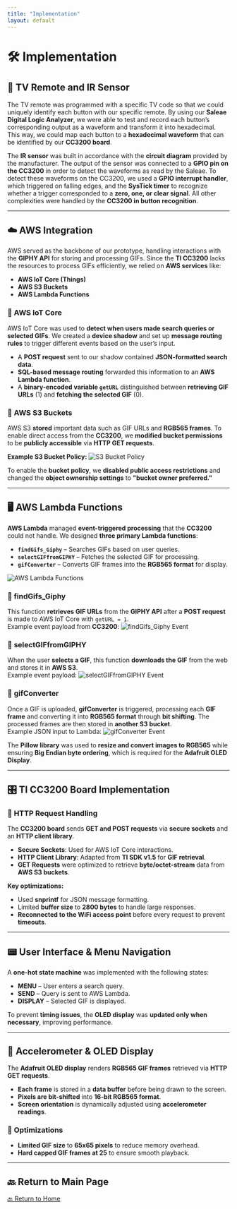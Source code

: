 ```yaml
---
title: "Implementation"
layout: default
---
```


# 🛠 Implementation

## 📡 TV Remote and IR Sensor
The TV remote was programmed with a specific TV code so that we could uniquely identify each button with our specific remote. By using our **Saleae Digital Logic Analyzer**, we were able to test and record each button’s corresponding output as a waveform and transform it into hexadecimal. This way, we could map each button to a **hexadecimal waveform** that can be identified by our **CC3200 board**.

The **IR sensor** was built in accordance with the **circuit diagram** provided by the manufacturer. The output of the sensor was connected to a **GPIO pin on the CC3200** in order to detect the waveforms as read by the Saleae. To detect these waveforms on the CC3200, we used a **GPIO interrupt handler**, which triggered on falling edges, and the **SysTick timer** to recognize whether a trigger corresponded to a **zero, one, or clear signal**. All other complexities were handled by the **CC3200 in button recognition**.

---

## ☁️ AWS Integration  
AWS served as the backbone of our prototype, handling interactions with the **GIPHY API** for storing and processing GIFs. Since the **TI CC3200** lacks the resources to process GIFs efficiently, we relied on **AWS services** like:

- **AWS IoT Core (Things)**
- **AWS S3 Buckets**
- **AWS Lambda Functions**  

### 🔹 **AWS IoT Core**
AWS IoT Core was used to **detect when users made search queries or selected GIFs**. We created a **device shadow** and set up **message routing rules** to trigger different events based on the user’s input.

- A **POST request** sent to our shadow contained **JSON-formatted search data**.  
- **SQL-based message routing** forwarded this information to an **AWS Lambda function**.  
- A **binary-encoded variable `getURL`** distinguished between **retrieving GIF URLs** (1) and **fetching the selected GIF** (0).  

### 🔹 **AWS S3 Buckets**
AWS S3 **stored** important data such as GIF URLs and **RGB565 frames**. To enable direct access from the **CC3200**, we **modified bucket permissions** to be **publicly accessible** via **HTTP GET requests**.

**Example S3 Bucket Policy:**
![S3 Bucket Policy](assets/image1.png)

To enable the **bucket policy**, we **disabled public access restrictions** and changed the **object ownership settings** to **"bucket owner preferred."**

---

## 🖥 AWS Lambda Functions
**AWS Lambda** managed **event-triggered processing** that the **CC3200** could not handle. We designed **three primary Lambda functions**:

- **`findGifs_Giphy`** – Searches GIFs based on user queries.  
- **`selectGIFfromGIPHY`** – Fetches the selected GIF for processing.  
- **`gifConverter`** – Converts GIF frames into the **RGB565 format** for display.

![AWS Lambda Functions](assets/image2.png)

### 🔹 **findGifs_Giphy**
This function **retrieves GIF URLs** from the **GIPHY API** after a **POST request** is made to AWS IoT Core with `getURL = 1`.  
Example event payload from **CC3200**:
![findGifs_Giphy Event](assets/image3.png)

### 🔹 **selectGIFfromGIPHY**
When the user **selects a GIF**, this function **downloads the GIF** from the web and stores it in **AWS S3**.  
Example event payload:
![selectGIFfromGIPHY Event](assets/image4.png)

### 🔹 **gifConverter**
Once a GIF is uploaded, **gifConverter** is triggered, processing each **GIF frame** and converting it into **RGB565 format** through **bit shifting**. The processed frames are then stored in **another S3 bucket**.  
Example JSON input to Lambda:
![gifConverter Event](assets/image5.png)

The **Pillow library** was used to **resize and convert images to RGB565** while ensuring **Big Endian byte ordering**, which is required for the **Adafruit OLED Display**.

---

## 🎛 **TI CC3200 Board Implementation**  

### 📡 **HTTP Request Handling**
The **CC3200 board** sends **GET and POST requests** via **secure sockets** and an **HTTP client library**.  
- **Secure Sockets**: Used for AWS IoT Core interactions.  
- **HTTP Client Library**: Adapted from **TI SDK v1.5** for **GIF retrieval**.  
- **GET Requests** were optimized to retrieve **byte/octet-stream** data from **AWS S3 buckets**.

**Key optimizations:**
- Used **snprintf** for JSON message formatting.  
- Limited **buffer size** to **2800 bytes** to handle large responses.  
- **Reconnected to the WiFi access point** before every request to prevent **timeouts**.

---

## 📟 **User Interface & Menu Navigation**
A **one-hot state machine** was implemented with the following states:
- **MENU** – User enters a search query.
- **SEND** – Query is sent to AWS Lambda.
- **DISPLAY** – Selected GIF is displayed.

To prevent **timing issues**, the **OLED display** was **updated only when necessary**, improving performance.

---

## 📱 **Accelerometer & OLED Display**
The **Adafruit OLED display** renders **RGB565 GIF frames** retrieved via **HTTP GET requests**.  
- **Each frame** is stored in a **data buffer** before being drawn to the screen.  
- **Pixels are bit-shifted** into **16-bit RGB565 format**.  
- **Screen orientation** is dynamically adjusted using **accelerometer readings**.  

### 🔹 **Optimizations**
- **Limited GIF size** to **65x65 pixels** to reduce memory overhead.  
- **Hard capped GIF frames at 25** to ensure smooth playback.

---

## 🔙 Return to Main Page  
[🔙 Return to Home](index.md)

